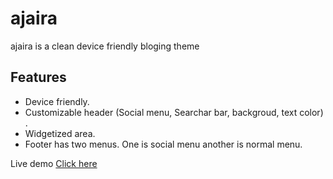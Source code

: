 # ajaira

ajaira is a clean device friendly bloging theme

## Features

- Device friendly.
- Customizable  header (Social menu, Searchar bar, backgroud, text color) . 
- Widgetized area.
- Footer has two menus. One is social menu another is normal menu. 

Live demo [Click here](http://ajria.mrakib.me)